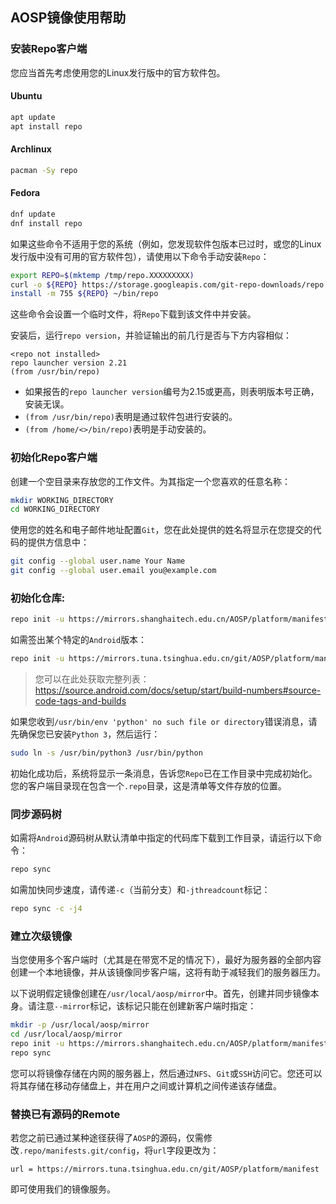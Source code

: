 ## AOSP镜像使用帮助

### 安装Repo客户端

您应当首先考虑使用您的Linux发行版中的官方软件包。

#### Ubuntu

```bash
apt update
apt install repo
```

#### Archlinux

```bash
pacman -Sy repo
```

#### Fedora

```bash
dnf update
dnf install repo
```

如果这些命令不适用于您的系统（例如，您发现软件包版本已过时，或您的Linux发行版中没有可用的官方软件包），请使用以下命令手动安装`Repo`：

```bash
export REPO=$(mktemp /tmp/repo.XXXXXXXXX)
curl -o ${REPO} https://storage.googleapis.com/git-repo-downloads/repo
install -m 755 ${REPO} ~/bin/repo
```

这些命令会设置一个临时文件，将`Repo`下载到该文件中并安装。

安装后，运行`repo version`，并验证输出的前几行是否与下方内容相似：

```
<repo not installed>
repo launcher version 2.21
(from /usr/bin/repo)
```

- 如果报告的`repo launcher version`编号为2.15或更高，则表明版本号正确，安装无误。
- `(from /usr/bin/repo)`表明是通过软件包进行安装的。
- `(from /home/<>/bin/repo)`表明是手动安装的。

### 初始化Repo客户端

创建一个空目录来存放您的工作文件。为其指定一个您喜欢的任意名称：

```bash
mkdir WORKING_DIRECTORY
cd WORKING_DIRECTORY
```

使用您的姓名和电子邮件地址配置`Git`，您在此处提供的姓名将显示在您提交的代码的提供方信息中：

```bash
git config --global user.name Your Name
git config --global user.email you@example.com
```

### 初始化仓库:

```bash
repo init -u https://mirrors.shanghaitech.edu.cn/AOSP/platform/manifest.git
```

如需签出某个特定的`Android`版本：

```bash
repo init -u https://mirrors.tuna.tsinghua.edu.cn/git/AOSP/platform/manifest.git -b android-13.0.0_r3
```

> 您可以在此处获取完整列表：<https://source.android.com/docs/setup/start/build-numbers#source-code-tags-and-builds>

如果您收到`/usr/bin/env 'python' no such file or directory`错误消息，请先确保您已安装`Python 3`，然后运行：

```bash
sudo ln -s /usr/bin/python3 /usr/bin/python
```

初始化成功后，系统将显示一条消息，告诉您`Repo`已在工作目录中完成初始化。您的客户端目录现在包含一个`.repo`目录，这是清单等文件存放的位置。

### 同步源码树

如需将`Android`源码树从默认清单中指定的代码库下载到工作目录，请运行以下命令：

```bash
repo sync
```

如需加快同步速度，请传递`-c`（当前分支）和`-jthreadcount`标记：

```bash
repo sync -c -j4
```

### 建立次级镜像

当您使用多个客户端时（尤其是在带宽不足的情况下），最好为服务器的全部内容创建一个本地镜像，并从该镜像同步客户端，这将有助于减轻我们的服务器压力。

以下说明假定镜像创建在`/usr/local/aosp/mirror`中。首先，创建并同步镜像本身。请注意`--mirror`标记，该标记只能在创建新客户端时指定：

```bash
mkdir -p /usr/local/aosp/mirror
cd /usr/local/aosp/mirror
repo init -u https://mirrors.shanghaitech.edu.cn/AOSP/platform/manifest.git --mirror
repo sync
```

您可以将镜像存储在内网的服务器上，然后通过`NFS`、`Git`或`SSH`访问它。您还可以将其存储在移动存储盘上，并在用户之间或计算机之间传递该存储盘。

### 替换已有源码的Remote

若您之前已通过某种途径获得了`AOSP`的源码，仅需修改`.repo/manifests.git/config`，将`url`字段更改为：

```
url = https://mirrors.tuna.tsinghua.edu.cn/git/AOSP/platform/manifest
```

即可使用我们的镜像服务。